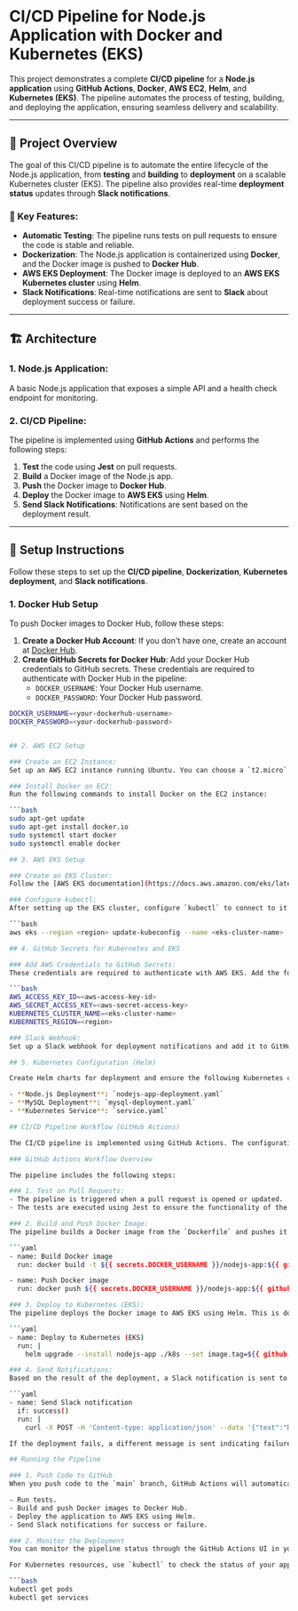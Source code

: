 # CI/CD Pipeline for Node.js Application with Docker and Kubernetes (EKS)

This project demonstrates a complete **CI/CD pipeline** for a **Node.js application** using **GitHub Actions**, **Docker**, **AWS EC2**, **Helm**, and **Kubernetes (EKS)**. The pipeline automates the process of testing, building, and deploying the application, ensuring seamless delivery and scalability.

---

## 🚀 Project Overview

The goal of this CI/CD pipeline is to automate the entire lifecycle of the Node.js application, from **testing** and **building** to **deployment** on a scalable Kubernetes cluster (EKS). The pipeline also provides real-time **deployment status** updates through **Slack notifications**.

### 🔑 Key Features:
- **Automatic Testing**: The pipeline runs tests on pull requests to ensure the code is stable and reliable.
- **Dockerization**: The Node.js application is containerized using **Docker**, and the Docker image is pushed to **Docker Hub**.
- **AWS EKS Deployment**: The Docker image is deployed to an **AWS EKS Kubernetes cluster** using **Helm**.
- **Slack Notifications**: Real-time notifications are sent to **Slack** about deployment success or failure.

---

## 🏗️ Architecture

### 1. **Node.js Application:**
A basic Node.js application that exposes a simple API and a health check endpoint for monitoring.

### 2. **CI/CD Pipeline:**
The pipeline is implemented using **GitHub Actions** and performs the following steps:
1. **Test** the code using **Jest** on pull requests.
2. **Build** a Docker image of the Node.js app.
3. **Push** the Docker image to **Docker Hub**.
4. **Deploy** the Docker image to **AWS EKS** using **Helm**.
5. **Send Slack Notifications**: Notifications are sent based on the deployment result.

---

## 📜 Setup Instructions

Follow these steps to set up the **CI/CD pipeline**, **Dockerization**, **Kubernetes deployment**, and **Slack notifications**.

### 1. **Docker Hub Setup**
To push Docker images to Docker Hub, follow these steps:

1. **Create a Docker Hub Account**: If you don't have one, create an account at [Docker Hub](https://hub.docker.com/).
2. **Create GitHub Secrets for Docker Hub**: Add your Docker Hub credentials to GitHub secrets. These credentials are required to authenticate with Docker Hub in the pipeline:
   - `DOCKER_USERNAME`: Your Docker Hub username.
   - `DOCKER_PASSWORD`: Your Docker Hub password.

```bash
DOCKER_USERNAME=<your-dockerhub-username>
DOCKER_PASSWORD=<your-dockerhub-password>


## 2. AWS EC2 Setup

### Create an EC2 Instance:
Set up an AWS EC2 instance running Ubuntu. You can choose a `t2.micro` instance for testing.

### Install Docker on EC2:
Run the following commands to install Docker on the EC2 instance:

```bash
sudo apt-get update
sudo apt-get install docker.io
sudo systemctl start docker
sudo systemctl enable docker

## 3. AWS EKS Setup

### Create an EKS Cluster:
Follow the [AWS EKS documentation](https://docs.aws.amazon.com/eks/latest/userguide/getting-started.html) to set up an EKS cluster.

### Configure kubectl:
After setting up the EKS cluster, configure `kubectl` to connect to it:

```bash
aws eks --region <region> update-kubeconfig --name <eks-cluster-name>

## 4. GitHub Secrets for Kubernetes and EKS

### Add AWS Credentials to GitHub Secrets:
These credentials are required to authenticate with AWS EKS. Add the following secrets in GitHub:

```bash
AWS_ACCESS_KEY_ID=<aws-access-key-id>
AWS_SECRET_ACCESS_KEY=<aws-secret-access-key>
KUBERNETES_CLUSTER_NAME=<eks-cluster-name>
KUBERNETES_REGION=<region>

### Slack Webhook:
Set up a Slack webhook for deployment notifications and add it to GitHub secrets as `SLACK_WEBHOOK_URL`.

## 5. Kubernetes Configuration (Helm)

Create Helm charts for deployment and ensure the following Kubernetes configurations are stored in the `k8s` folder:

- **Node.js Deployment**: `nodejs-app-deployment.yaml`
- **MySQL Deployment**: `mysql-deployment.yaml`
- **Kubernetes Service**: `service.yaml`

## CI/CD Pipeline Workflow (GitHub Actions)

The CI/CD pipeline is implemented using GitHub Actions. The configuration is defined in `.github/workflows/ci-cd-pipeline.yml`.

### GitHub Actions Workflow Overview

The pipeline includes the following steps:

### 1. Test on Pull Requests:
- The pipeline is triggered when a pull request is opened or updated.
- The tests are executed using Jest to ensure the functionality of the code.

### 2. Build and Push Docker Image:
The pipeline builds a Docker image from the `Dockerfile` and pushes it to Docker Hub. It tags the image with the latest or the appropriate version.

```yaml
- name: Build Docker image
  run: docker build -t ${{ secrets.DOCKER_USERNAME }}/nodejs-app:${{ github.sha }} .

- name: Push Docker image
  run: docker push ${{ secrets.DOCKER_USERNAME }}/nodejs-app:${{ github.sha }}

### 3. Deploy to Kubernetes (EKS):
The pipeline deploys the Docker image to AWS EKS using Helm. This is done by applying the Helm chart to the Kubernetes cluster.

```yaml
- name: Deploy to Kubernetes (EKS)
  run: |
    helm upgrade --install nodejs-app ./k8s --set image.tag=${{ github.sha }}

### 4. Send Notifications:
Based on the result of the deployment, a Slack notification is sent to a specified channel.

```yaml
- name: Send Slack notification
  if: success()
  run: |
    curl -X POST -H 'Content-type: application/json' --data '{"text":"Deployment Successful"}' ${{ secrets.SLACK_WEBHOOK_URL }}

If the deployment fails, a different message is sent indicating failure.

## Running the Pipeline

### 1. Push Code to GitHub
When you push code to the `main` branch, GitHub Actions will automatically trigger the pipeline to:

- Run tests.
- Build and push Docker images to Docker Hub.
- Deploy the application to AWS EKS using Helm.
- Send Slack notifications for success or failure.

### 2. Monitor the Deployment
You can monitor the pipeline status through the GitHub Actions UI in your GitHub repository.

For Kubernetes resources, use `kubectl` to check the status of your application:

```bash
kubectl get pods
kubectl get services

